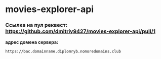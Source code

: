 # movies-explorer-api

### Сcылка на пул реквест: https://github.com/dmitriy9427/movies-explorer-api/pull/1

**адрес домена сервера:**

`https://bac.domainname.diplomryb.nomoredomains.club`
